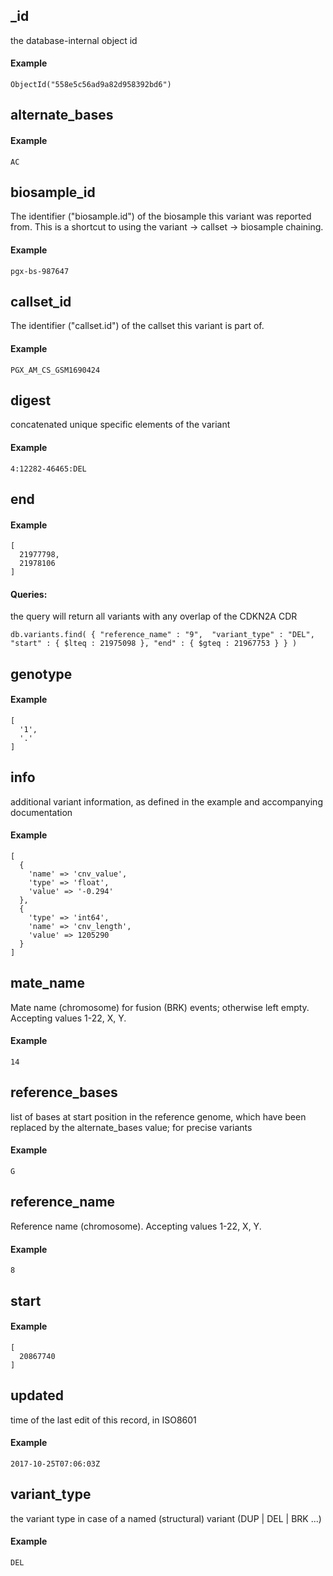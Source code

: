 
## _id

the database-internal object id

#### Example

`ObjectId("558e5c56ad9a82d958392bd6")
`

## alternate_bases



#### Example

`AC
`

## biosample_id

The identifier ("biosample.id") of the biosample this variant was reported from. This is a shortcut to using the variant -> callset -> biosample chaining.

#### Example

`pgx-bs-987647
`

## callset_id

The identifier ("callset.id") of the callset this variant is part of.

#### Example

`PGX_AM_CS_GSM1690424
`

## digest

concatenated unique specific elements of the variant

#### Example

`4:12282-46465:DEL
`

## end



#### Example

```
[
  21977798,
  21978106
]

```

#### Queries:
the query will return all variants with any overlap of the CDKN2A CDR
```
db.variants.find( { "reference_name" : "9",  "variant_type" : "DEL", "start" : { $lteq : 21975098 }, "end" : { $gteq : 21967753 } } )
```

## genotype



#### Example

```
[
  '1',
  '.'
]

```

## info

additional variant information, as defined in the example and accompanying documentation

#### Example

```
[
  {
    'name' => 'cnv_value',
    'type' => 'float',
    'value' => '-0.294'
  },
  {
    'type' => 'int64',
    'name' => 'cnv_length',
    'value' => 1205290
  }
]

```

## mate_name

Mate name (chromosome) for fusion (BRK) events; otherwise left empty. Accepting values 1-22, X, Y.

#### Example

`14
`

## reference_bases

list of bases at start position in the reference genome, which have been replaced by the alternate_bases value; for precise variants

#### Example

`G
`

## reference_name

Reference name (chromosome). Accepting values 1-22, X, Y.

#### Example

`8
`

## start



#### Example

```
[
  20867740
]

```

## updated

time of the last edit of this record, in ISO8601

#### Example

`2017-10-25T07:06:03Z
`

## variant_type

the variant type in case of a named (structural) variant (DUP | DEL | BRK ...)

#### Example

`DEL
`

